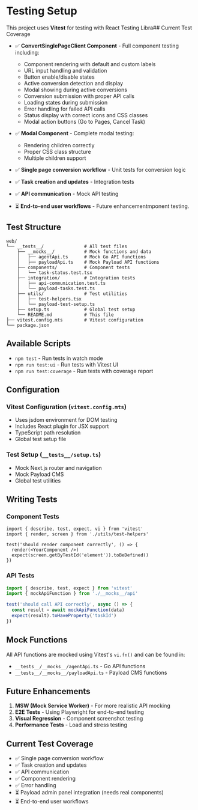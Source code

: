 # Testing Setup

This project uses **Vitest** for testing with React Testing Libra## Current Test Coverage

- ✅ **ConvertSinglePageClient Component** - Full component testing including:
  - Component rendering with default and custom labels
  - URL input handling and validation
  - Button enable/disable states
  - Active conversion detection and display
  - Modal showing during active conversions
  - Conversion submission with proper API calls
  - Loading states during submission
  - Error handling for failed API calls
  - Status display with correct icons and CSS classes
  - Modal action buttons (Go to Pages, Cancel Task)

- ✅ **Modal Component** - Complete modal testing:
  - Rendering children correctly
  - Proper CSS class structure
  - Multiple children support

- ✅ **Single page conversion workflow** - Unit tests for conversion logic
- ✅ **Task creation and updates** - Integration tests
- ✅ **API communication** - Mock API testing
- ⏳ **End-to-end user workflows** - Future enhancementmponent testing.

## Test Structure

```
web/
└── __tests__/               # All test files
    ├── __mocks__/           # Mock functions and data
    │   ├── agentApi.ts      # Mock Go API functions
    │   ├── payloadApi.ts    # Mock Payload API functions
    ├── components/          # Component tests
    │   └── task-status.test.tsx
    ├── integration/         # Integration tests
    │   ├── api-communication.test.ts
    │   └── payload-tasks.test.ts
    ├── utils/               # Test utilities
    │   ├── test-helpers.tsx
    │   └── payload-test-setup.ts
    ├── setup.ts             # Global test setup
    └── README.md            # This file
├── vitest.config.mts        # Vitest configuration
└── package.json
```

## Available Scripts

- `npm test` - Run tests in watch mode
- `npm run test:ui` - Run tests with Vitest UI
- `npm run test:coverage` - Run tests with coverage report

## Configuration

### Vitest Configuration (`vitest.config.mts`)
- Uses jsdom environment for DOM testing
- Includes React plugin for JSX support
- TypeScript path resolution
- Global test setup file

### Test Setup (`__tests__/setup.ts`)
- Mock Next.js router and navigation
- Mock Payload CMS
- Global test utilities

## Writing Tests

### Component Tests
```tsx
import { describe, test, expect, vi } from 'vitest'
import { render, screen } from './utils/test-helpers'

test('should render component correctly', () => {
  render(<YourComponent />)
  expect(screen.getByTestId('element')).toBeDefined()
})
```

### API Tests
```ts
import { describe, test, expect } from 'vitest'
import { mockApiFunction } from './__mocks__/api'

test('should call API correctly', async () => {
  const result = await mockApiFunction(data)
  expect(result).toHaveProperty('taskId')
})
```

## Mock Functions

All API functions are mocked using Vitest's `vi.fn()` and can be found in:
- `__tests__/__mocks__/agentApi.ts` - Go API functions
- `__tests__/__mocks__/payloadApi.ts` - Payload CMS functions

## Future Enhancements

1. **MSW (Mock Service Worker)** - For more realistic API mocking
2. **E2E Tests** - Using Playwright for end-to-end testing
3. **Visual Regression** - Component screenshot testing
4. **Performance Tests** - Load and stress testing

## Current Test Coverage

- ✅ Single page conversion workflow
- ✅ Task creation and updates
- ✅ API communication
- ✅ Component rendering
- ✅ Error handling
- ⏳ Payload admin panel integration (needs real components)
- ⏳ End-to-end user workflows